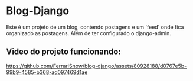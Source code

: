 # Blog-Django

Este é um projeto de um blog, contendo postagens e um 'feed' onde fica organizado as postagens. Além de ter configurado o django-admin.

## Video do projeto funcionando:


https://github.com/FerrariSnow/blog-django/assets/80928188/d0767e5b-99b9-4585-b368-ad097469d1ae

